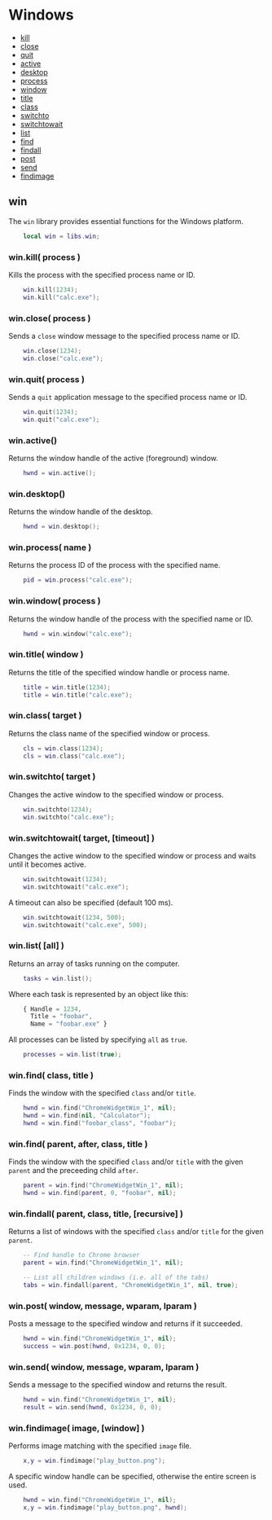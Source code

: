 ﻿
# Windows
* [kill](#winkill-process-)
* [close](#winclose-process-)
* [quit](#winquit-process-)
* [active](#winactive)
* [desktop](#windesktop)
* [process](#winprocess-name-)
* [window](#winwindow-process-)
* [title](#wintitle-window-)
* [class](#winclass-target-)
* [switchto](#winswitchto-target-)
* [switchtowait](#winswitchtowait-target-timeout-)
* [list](#winlist-all-)
* [find](#winfind-class-title-)
* [findall](#winfindall-parent-class-title-recursive-)
* [post](#winpost-window-message-wparam-lparam-)
* [send](#winsend-window-message-wparam-lparam-)
* [findimage](#winfindimage-image-window-)


## win
The ``win`` library provides essential functions for the Windows platform.
````lua
	local win = libs.win;
````


### win.kill( process )
Kills the process with the specified process name or ID.
````lua
	win.kill(1234);
	win.kill("calc.exe");
````

### win.close( process )
Sends a ``close`` window message to the specified process name or ID.
````lua
	win.close(1234);
	win.close("calc.exe");
````

### win.quit( process )
Sends a ``quit`` application message to the specified process name or ID.
````lua
	win.quit(1234);
	win.quit("calc.exe");
````

### win.active()
Returns the window handle of the active (foreground) window.
````lua
	hwnd = win.active();
````

### win.desktop()
Returns the window handle of the desktop.
````lua
	hwnd = win.desktop();
````

### win.process( name )
Returns the process ID of the process with the specified name.
````lua
	pid = win.process("calc.exe");
````

### win.window( process )
Returns the window handle of the process with the specified name or ID.
````lua
	hwnd = win.window("calc.exe");
````

### win.title( window )
Returns the title of the specified window handle or process name.
````lua
	title = win.title(1234);
	title = win.title("calc.exe");
````

### win.class( target )
Returns the class name of the specified window or process.
````lua
	cls = win.class(1234);
	cls = win.class("calc.exe");
````

### win.switchto( target )
Changes the active window to the specified window or process.
````lua
	win.switchto(1234);
	win.switchto("calc.exe");
````

### win.switchtowait( target, [timeout] )
Changes the active window to the specified window or process and waits until it becomes active.
````lua
	win.switchtowait(1234);
	win.switchtowait("calc.exe");
````
A timeout can also be specified (default 100 ms).
````lua
	win.switchtowait(1234, 500);
	win.switchtowait("calc.exe", 500);
````

### win.list( [all] )
Returns an array of tasks running on the computer.
````lua
	tasks = win.list();
````
Where each task is represented by an object like this:
````js
	{ Handle = 1234,
	  Title = "foobar",
	  Name = "foobar.exe" }
````
All processes can be listed by specifying ``all`` as ``true``.
````lua
	processes = win.list(true);
````

### win.find( class, title )
Finds the window with the specified ``class`` and/or ``title``.
````lua
	hwnd = win.find("ChromeWidgetWin_1", nil);
	hwnd = win.find(nil, "Calculator");
	hwnd = win.find("foobar_class", "foobar");
````

### win.find( parent, after, class, title )
Finds the window with the specified ``class`` and/or ``title`` with the given ``parent`` and the preceeding child ``after``.
````lua
	parent = win.find("ChromeWidgetWin_1", nil);
	hwnd = win.find(parent, 0, "foobar", nil);
````

### win.findall( parent, class, title, [recursive] )
Returns a list of windows with the specified ``class`` and/or ``title`` for the given ``parent``.
````lua
	-- Find handle to Chrome browser
	parent = win.find("ChromeWidgetWin_1", nil);

	-- List all children windows (i.e. all of the tabs)
	tabs = win.findall(parent, "ChromeWidgetWin_1", nil, true);
````

### win.post( window, message, wparam, lparam )
Posts a message to the specified window and returns if it succeeded.
````lua
	hwnd = win.find("ChromeWidgetWin_1", nil);
	success = win.post(hwnd, 0x1234, 0, 0);
````

### win.send( window, message, wparam, lparam )
Sends a message to the specified window and returns the result.
````lua
	hwnd = win.find("ChromeWidgetWin_1", nil);
	result = win.send(hwnd, 0x1234, 0, 0);
````

### win.findimage( image, [window] )
Performs image matching with the specified ``image`` file.
````lua
	x,y = win.findimage("play_button.png");
````
A specific window handle can be specified, otherwise the entire screen is used.
````lua
	hwnd = win.find("ChromeWidgetWin_1", nil);
	x,y = win.findimage("play_button.png", hwnd);
````
	
